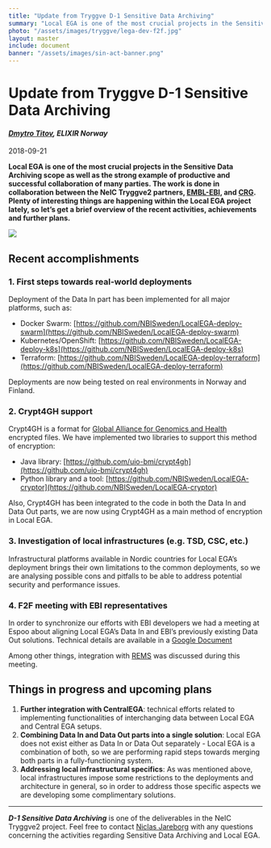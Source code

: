 ```yaml
---
title: "Update from Tryggve D-1 Sensitive Data Archiving"
summary: "Local EGA is one of the most crucial projects in the Sensitive Data Archiving scope as well as the strong example of productive and successful collaboration of many parties. Plenty of interesting things are happening within the Local EGA project lately, so let’s get a brief overview of the recent activities, achievements and further plans."
photo: "/assets/images/tryggve/lega-dev-f2f.jpg"
layout: master
include: document
banner: "/assets/images/sin-act-banner.png"
---
```


Update from Tryggve D-1 Sensitive Data Archiving
===========================

#### _[Dmytro Titov](../../../people/dmytro-titov/), ELIXIR Norway_

2018-09-21

**Local EGA is one of the most crucial projects in the Sensitive Data Archiving scope as well as the strong example of productive and successful collaboration of many parties. The work is done in collaboration between the NeIC Tryggve2 partners, [EMBL-EBI](https://www.ebi.ac.uk/), and [CRG](http://www.crg.es/). Plenty of interesting things are happening within the Local EGA project lately, so let’s get a brief overview of the recent activities, achievements and further plans.**

<a href="../../../assets/images/tryggve/lega-dev-f2f.jpg" class="smallpic"><img src="../../../assets/images/tryggve/lega-dev-f2f.jpg"></a>

## Recent accomplishments

### 1. First steps towards real-world deployments

Deployment of the Data In part has been implemented for all major platforms, such as:
- Docker Swarm: [https://github.com/NBISweden/LocalEGA-deploy-swarm](https://github.com/NBISweden/LocalEGA-deploy-swarm)
- Kubernetes/OpenShift: [https://github.com/NBISweden/LocalEGA-deploy-k8s](https://github.com/NBISweden/LocalEGA-deploy-k8s)
- Terraform: [https://github.com/NBISweden/LocalEGA-deploy-terraform](https://github.com/NBISweden/LocalEGA-deploy-terraform) 

Deployments are now being tested on real environments in Norway and Finland. 

### 2. Crypt4GH support

Crypt4GH is a format for [Global Alliance for Genomics and Health](https://www.ga4gh.org/) encrypted files. We have implemented two libraries to support this method of encryption:

* Java library: [https://github.com/uio-bmi/crypt4gh](https://github.com/uio-bmi/crypt4gh)
* Python library and a tool: [https://github.com/NBISweden/LocalEGA-cryptor](https://github.com/NBISweden/LocalEGA-cryptor)

Also, Crypt4GH has been integrated to the code in both the Data In and Data Out parts, we are now using Crypt4GH as a main method of encryption in Local EGA. 

### 3. Investigation of local infrastructures (e.g. TSD, CSC, etc.)
Infrastructural platforms available in Nordic countries for Local EGA’s deployment brings their own limitations to the common deployments, so we are analysing possible cons and pitfalls to be able to address potential security and performance issues.  

### 4. F2F meeting with EBI representatives
In order to synchronize our efforts with EBI developers we had a meeting at Espoo about aligning Local EGA’s Data In and EBI’s previously existing Data Out solutions. Technical details are available in a [Google Document](https://docs.google.com/document/d/1DI3crNVDYnP0hUIFiFV6yCvE4ZjT1Dw_4UQ5YtZB1F8/edit?usp=sharing)

Among other things, integration with [REMS](https://confluence.csc.fi/display/REMS/Home) was discussed during this meeting.

## Things in progress and upcoming plans
1. **Further integration with CentralEGA**: technical efforts related to implementing functionalities of interchanging data between Local EGA and Central EGA setups.
2. **Combining Data In and Data Out parts into a single solution**: Local EGA does not exist either as Data In or Data Out separately - Local EGA is a combination of both, so we are performing rapid steps towards merging both parts in a fully-functioning system.
3. **Addressing local infrastructural specifics**: As was mentioned above, local infrastructures impose some restrictions to the deployments and architecture in general, so in order to address those specific aspects we are developing some complimentary solutions.

---

_**D-1 Sensitive Data Archiving**_ is one of the deliverables in the NeIC Tryggve2 project. Feel free to contact [Niclas Jareborg](../../../people/niclas-jareborg/) with any questions concerning the activities regarding Sensitive Data Archiving and Local EGA.

